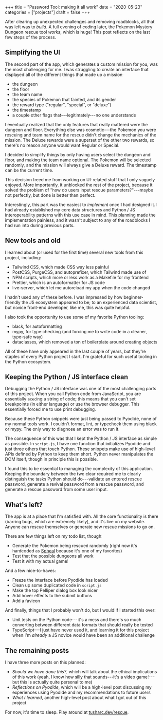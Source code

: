 +++
title = "Password Tool: making it all work"
date = "2020-05-23"
categories = ["projects"]
draft = false
+++

After clearing up unexpected challenges and removing roadblocks, all that was left was to *build*. A full evening of coding later, the Pokemon Mystery Dungeon rescue tool *works*, which is huge! This post reflects on the last few steps of the process.

<!--more-->


## Simplifying the UI
The second part of the app, which generates a custom mission for you, was the most challenging for me. I was struggling to create an interface that displayed all of the different things that made up a mission:
 * the dungeon
 * the floor
 * the team name
 * the species of Pokemon that fainted, and its gender
 * the reward type ("regular", "special", or "deluxe")
 * the timestamp
 * a couple other flags that---legitimately---no one understands

I eventually realized that the only features that really mattered were the dungeon and floor. Everything else was cosmetic---the Pokemon you were rescuing and team name for the rescue didn't change the mechanics of the mission. The Deluxe rewards were a superset of the other two rewards, so there's no reason anyone would want Regular or Special.

I decided to simplify things by only having users select the dungeon and floor, and making the team name optional. The Pokemon will be selected randomly, and the mission will always give a Deluxe reward. The timestamp can be the current time.

This decision freed me from working on UI-related stuff that I only vaguely enjoyed. More importantly, it unblocked the rest of the project, because it solved the problem of "how do users input rescue parameters?"---maybe not perfectly, but done is better than perfect.

Interestingly, this part was the easiest to *implement* once I had designed it. I had already established my core data structures and Python / JS interoperability patterns with this use case in mind. This planning made the implementation painless, and it wasn't subject to any of the roadblocks I had run into during previous parts.


## New tools and old
I learned about (or used for the first time) several new tools from this project, including:
 * Tailwind CSS, which made CSS way less painful
 * PostCSS, PurgeCSS, and autoprefixer, which Tailwind made use of
 * NPM scripts, which more or less work as a Makefile for my frontend
 * Prettier, which is an autoformatter for JS code
 * live-server, which let me autoreload my app when the code changed

I hadn't used any of these before. I was impressed by how beginner-friendly the JS ecosystem appeared to be; to an experienced data scientist, but novice front-end developer, like me, this was quite helpful.

I also took the opportunity to use some of my favorite Python tooling:
 * black, for autoformatting
 * mypy, for type checking (and forcing me to write code in a cleaner, type-safe way)
 * dataclasses, which removed a ton of boilerplate around creating objects

All of these have only appeared in the last couple of years, but they're staples of every Python project I start. I'm grateful for such useful tooling in the Python ecosystem.


## Keeping the Python / JS interface clean
Debugging the Python / JS interface was one of the most challenging parts of this project. When you call Python code from JavaScript, you are essentially `exec`ing a string of code; this means that you can't set breakpoints (in either language) or use the browser debugger. This essentially forced me to use print debugging.

Because these Python snippets were just being passed to Pyodide, none of my normal tools work. I couldn't format, lint, or typecheck them using black or mypy. The only way to diagnose an error was to run it.

The consequence of this was that I kept the Python / JS interface as simple as possible. In `script.js`, I have one function that initializes Pyodide and just three others that touch Python. These snippets make use of high-level APIs defined by Python to keep them short. Python never manipulates the DOM itself, though in principle this is possible.

I found this to be essential to managing the complexity of this application. Keeping the boundary between the two clear required me to clearly distinguish the tasks Python should do---validate an entered rescue password, generate a revival password from a rescue password, and generate a rescue password from some user input.


## What's left?
The app is at a place that I'm satisfied with. All the core functionality is there (barring bugs, which are extremely likely), and it's live on my website. Anyone can rescue themselves or generate new rescue missions to go on.

There are few things left on my todo list, though:
 * Generate the Pokemon being rescued randomly (right now it's hardcoded as [Spheal](https://bulbapedia.bulbagarden.net/wiki/Spheal_(Pok%C3%A9mon)) because it's one of my favorites)
 * Test that the possible dungeons all work
 * Test it with my actual game!

And a few nice-to-haves:
 * Freeze the interface before Pyodide has loaded
 * Clean up some duplicated code in `script.js`
 * Make the top Pelliper dialog box look nicer
 * Add hover effects to the submit buttons
 * Add a favicon

And finally, things that I probably won't do, but I would if I started this over:
 * Unit tests on the Python code---it's a mess and there's so much converting between different data formats that should really be tested
 * TypeScript---I just have never used it, and learning it for this project when I'm *already* a JS novice would have been an additional challenge


## The remaining posts
I have three more posts on this planned:
 * *Should we have done this?*, which will talk about the ethical implications of this work (yeah, I know how silly that sounds---it's a video game!---but this is actually quite personal to me)
 * *Reflections on Pyodide*, which will be a high-level post discussing my experiences using Pyodide and my recommendations to future users
 * *What I learned*, another high-level post about what I got out of this project

For now, it's time to sleep. Play around at [tusharc.dev/rescue](https://tusharc.dev/rescue).



